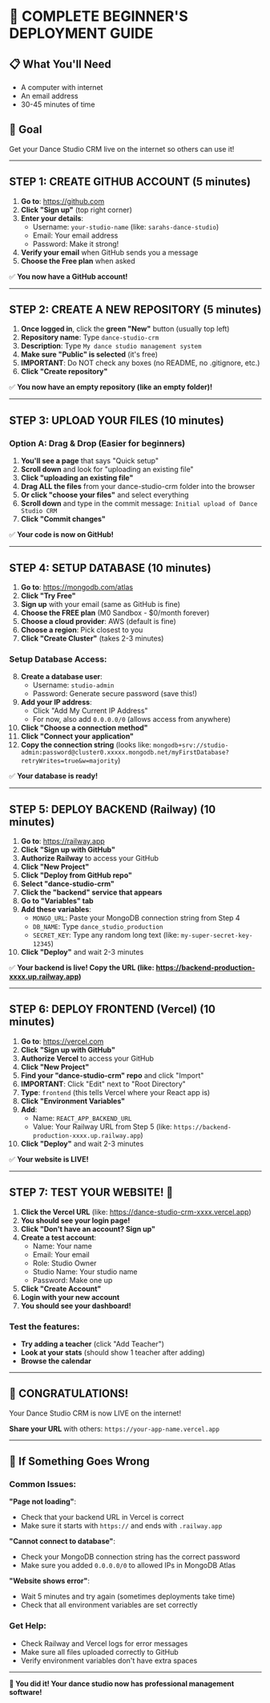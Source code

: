 # 👶 COMPLETE BEGINNER'S DEPLOYMENT GUIDE

## 📋 What You'll Need
- A computer with internet
- An email address
- 30-45 minutes of time

## 🎯 Goal
Get your Dance Studio CRM live on the internet so others can use it!

---

## STEP 1: CREATE GITHUB ACCOUNT (5 minutes)

1. **Go to**: https://github.com
2. **Click "Sign up"** (top right corner)
3. **Enter your details**:
   - Username: `your-studio-name` (like: `sarahs-dance-studio`)
   - Email: Your email address
   - Password: Make it strong!
4. **Verify your email** when GitHub sends you a message
5. **Choose the Free plan** when asked

✅ **You now have a GitHub account!**

---

## STEP 2: CREATE A NEW REPOSITORY (5 minutes)

1. **Once logged in**, click the **green "New"** button (usually top left)
2. **Repository name**: Type `dance-studio-crm`
3. **Description**: Type `My dance studio management system`
4. **Make sure "Public" is selected** (it's free)
5. **IMPORTANT**: Do NOT check any boxes (no README, no .gitignore, etc.)
6. **Click "Create repository"**

✅ **You now have an empty repository (like an empty folder)!**

---

## STEP 3: UPLOAD YOUR FILES (10 minutes)

### Option A: Drag & Drop (Easier for beginners)

1. **You'll see a page** that says "Quick setup"
2. **Scroll down** and look for "uploading an existing file"
3. **Click "uploading an existing file"**
4. **Drag ALL the files** from your dance-studio-crm folder into the browser
5. **Or click "choose your files"** and select everything
6. **Scroll down** and type in the commit message: `Initial upload of Dance Studio CRM`
7. **Click "Commit changes"**

✅ **Your code is now on GitHub!**

---

## STEP 4: SETUP DATABASE (10 minutes)

1. **Go to**: https://mongodb.com/atlas
2. **Click "Try Free"**
3. **Sign up** with your email (same as GitHub is fine)
4. **Choose the FREE plan** (M0 Sandbox - $0/month forever)
5. **Choose a cloud provider**: AWS (default is fine)
6. **Choose a region**: Pick closest to you
7. **Click "Create Cluster"** (takes 2-3 minutes)

### Setup Database Access:
8. **Create a database user**:
   - Username: `studio-admin`
   - Password: Generate secure password (save this!)
9. **Add your IP address**: 
   - Click "Add My Current IP Address"
   - For now, also add `0.0.0.0/0` (allows access from anywhere)
10. **Click "Choose a connection method"**
11. **Click "Connect your application"**
12. **Copy the connection string** (looks like: `mongodb+srv://studio-admin:password@cluster0.xxxxx.mongodb.net/myFirstDatabase?retryWrites=true&w=majority`)

✅ **Your database is ready!**

---

## STEP 5: DEPLOY BACKEND (Railway) (10 minutes)

1. **Go to**: https://railway.app
2. **Click "Sign up with GitHub"** 
3. **Authorize Railway** to access your GitHub
4. **Click "New Project"**
5. **Click "Deploy from GitHub repo"**
6. **Select "dance-studio-crm"**
7. **Click the "backend" service that appears**
8. **Go to "Variables" tab**
9. **Add these variables**:
   - `MONGO_URL`: Paste your MongoDB connection string from Step 4
   - `DB_NAME`: Type `dance_studio_production`
   - `SECRET_KEY`: Type any random long text (like: `my-super-secret-key-12345`)
10. **Click "Deploy"** and wait 2-3 minutes

✅ **Your backend is live! Copy the URL (like: https://backend-production-xxxx.up.railway.app)**

---

## STEP 6: DEPLOY FRONTEND (Vercel) (10 minutes)

1. **Go to**: https://vercel.com
2. **Click "Sign up with GitHub"**
3. **Authorize Vercel** to access your GitHub
4. **Click "New Project"**
5. **Find your "dance-studio-crm" repo** and click "Import"
6. **IMPORTANT**: Click "Edit" next to "Root Directory"
7. **Type**: `frontend` (this tells Vercel where your React app is)
8. **Click "Environment Variables"**
9. **Add**: 
   - Name: `REACT_APP_BACKEND_URL`
   - Value: Your Railway URL from Step 5 (like: `https://backend-production-xxxx.up.railway.app`)
10. **Click "Deploy"** and wait 2-3 minutes

✅ **Your website is LIVE!**

---

## STEP 7: TEST YOUR WEBSITE! 🎉

1. **Click the Vercel URL** (like: https://dance-studio-crm-xxxx.vercel.app)
2. **You should see your login page!**
3. **Click "Don't have an account? Sign up"**
4. **Create a test account**:
   - Name: Your name
   - Email: Your email
   - Role: Studio Owner
   - Studio Name: Your studio name
   - Password: Make one up
5. **Click "Create Account"**
6. **Login with your new account**
7. **You should see your dashboard!**

### Test the features:
- **Try adding a teacher** (click "Add Teacher")
- **Look at your stats** (should show 1 teacher after adding)
- **Browse the calendar**

---

## 🎉 CONGRATULATIONS! 

Your Dance Studio CRM is now LIVE on the internet!

**Share your URL** with others: `https://your-app-name.vercel.app`

---

## 🔧 If Something Goes Wrong

### Common Issues:

**"Page not loading"**:
- Check that your backend URL in Vercel is correct
- Make sure it starts with `https://` and ends with `.railway.app`

**"Cannot connect to database"**:
- Check your MongoDB connection string has the correct password
- Make sure you added `0.0.0.0/0` to allowed IPs in MongoDB Atlas

**"Website shows error"**:
- Wait 5 minutes and try again (sometimes deployments take time)
- Check that all environment variables are set correctly

### Get Help:
- Check Railway and Vercel logs for error messages
- Make sure all files uploaded correctly to GitHub
- Verify environment variables don't have extra spaces

---

**🚀 You did it! Your dance studio now has professional management software!**